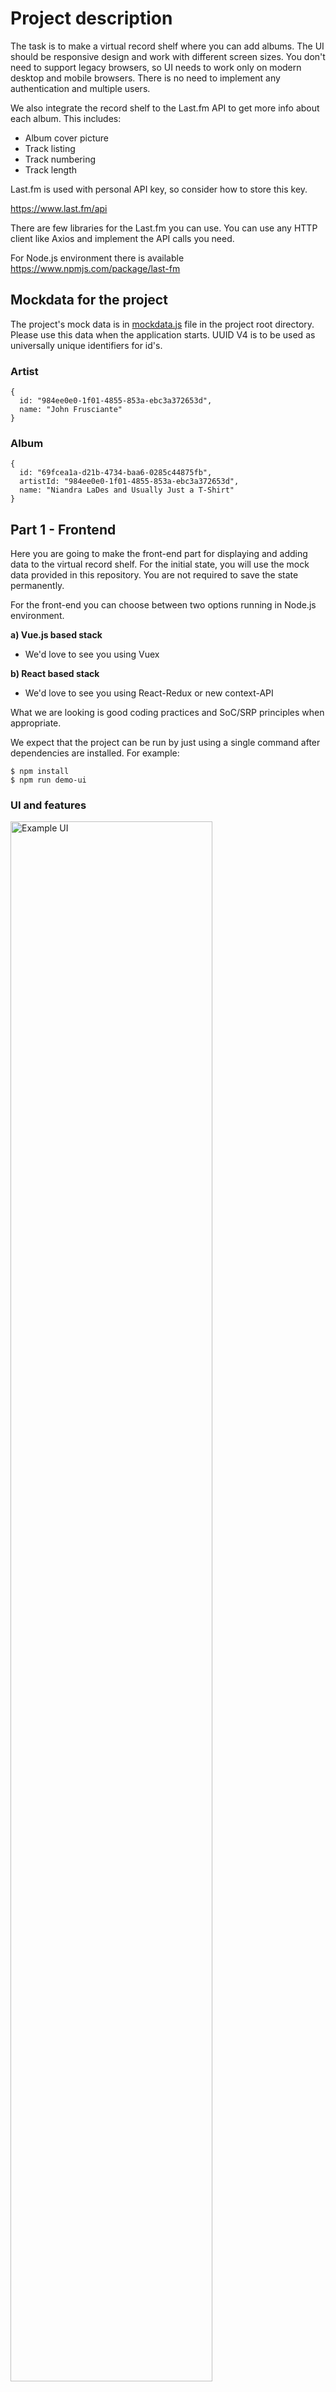 # Project description
The task is to make a virtual record shelf where you can add albums. The UI should be responsive design and work with different screen sizes. You don't need to support legacy browsers, so UI needs to work only on modern desktop and mobile browsers. There is no need to implement any authentication and multiple users.

We also integrate the record shelf to the Last.fm API to get more info about each album. This includes:
* Album cover picture
* Track listing
* Track numbering
* Track length

Last.fm is used with personal API key, so consider how to store this key. 

https://www.last.fm/api

There are few libraries for the Last.fm you can use. You can use any HTTP client like Axios and implement the API calls you need.

For Node.js environment there is available https://www.npmjs.com/package/last-fm

## Mockdata for the project
The project's mock data is in [mockdata.js](mockdata.js) file in the project root directory. Please use this data when the application starts. UUID V4 is to be used as universally unique identifiers for id's.

### Artist
```
{
  id: "984ee0e0-1f01-4855-853a-ebc3a372653d", 
  name: "John Frusciante"
}
```

### Album
```
{
  id: "69fcea1a-d21b-4734-baa6-0285c44875fb",
  artistId: "984ee0e0-1f01-4855-853a-ebc3a372653d",
  name: "Niandra LaDes and Usually Just a T-Shirt"
}
```

## Part 1 - Frontend
Here you are going to make the front-end part for displaying and adding data to the virtual record shelf. For the initial state, you will use the mock data provided in this repository. You are not required to save the state permanently.

For the front-end you can choose between two options running in Node.js environment.

**a) Vue.js based stack**
- We'd love to see you using Vuex

**b) React based stack**
- We'd love to see you using React-Redux or new context-API

What we are looking is good coding practices and SoC/SRP principles when appropriate.

We expect that the project can be run by just using a single command after dependencies are installed. For example:

```
$ npm install
$ npm run demo-ui
```

### UI and features
<img src="img/main_page.png" alt="Example UI" width="80%"/>

_Example UI with modern web browser._

The UI should be responsive design and work with different screen sizes. You don't need to support legacy browsers, so UI needs to work only on modern desktop and mobile browsers.

#### Requirements
* Search box to filter results from your personal record shelf.
* Checkboxes to select where search filter applies.
  * When an artist is selected only artist matching the search term displayed.
  * When an album is selected only albums matching the search term displayed.
  * When both are set, and the search term matches the artist and album name
* A button to add a new album.
* Area where the albums added by the user are being displayed.
  * The initial state for the record collection is to show the mock data.
  * You get the album cover (size 300x300px), tracklisting and track lengths from the Last.fm API when available.
* ... menu will display a drop down menu with an option to remove album. You can use this to remove the album from you virtual record collection.

##### Adding new albums
It is up to you how you manage adding albums and artists to the database. For example, you could integrate it to show albums through Last.fm API. Adding an album that is not in Last.fm should be possible too. Do not allow adding the same artist or album with the same name multiple times.

## Part 2 - Backend
Here you are going to make Node.js back-end application and design API for it. It should provide all of the facilities that front-end application needs without any other front-end API calls. For the Node.js backend you can use libraries like Express.js.

You do not need to implement permanent storage. But if you wish to do so, then getting it running should be simple and instructions clear.

We expect that the project can be run by using a single command after dependencies have been installed. For example:

```
$ npm install
$ npm run demo-backend
```

For implementing the API you have two choices. You can choose between `GraphQL` and `REST`.

### API functionality
As we also ask you to design a simple API, we only give few general guidelines on what the API should do. The initial state is the mock data provided.

#### Requesting data
* Get all albums in the virtual record shelf.
* Proper filtering of the data where needed. For example get all albums by `artist name` or `artist id`.

#### Inserting / updating data
* Add an album.
* Remove an album.
* Decision on how adding an album when there is no artist yet works.

## Bonus assignment for frontend and backend
* We'd like to see that some software parts contain appropriate tests that can be run with a single command.


_**Please test your submission by cloning it into a new folder before sending it to us. Make sure it is working as intended, and for example, you are not relying on any files you have set into .gitignore.**_
